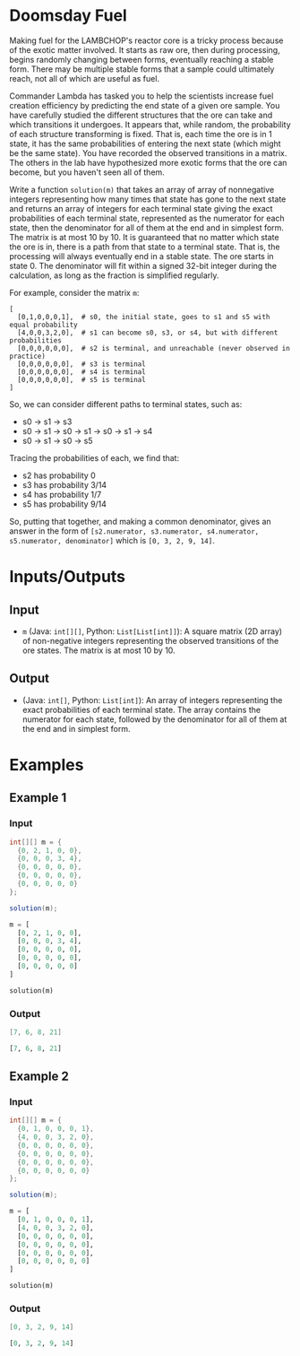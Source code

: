 # Doomsday Fuel

Making fuel for the LAMBCHOP's reactor core is a tricky process because of the exotic matter involved. It starts as raw ore, then during processing, begins randomly changing between forms, eventually reaching a stable form. There may be multiple stable forms that a sample could ultimately reach, not all of which are useful as fuel. 

Commander Lambda has tasked you to help the scientists increase fuel creation efficiency by predicting the end state of a given ore sample. You have carefully studied the different structures that the ore can take and which transitions it undergoes. It appears that, while random, the probability of each structure transforming is fixed. That is, each time the ore is in 1 state, it has the same probabilities of entering the next state (which might be the same state). You have recorded the observed transitions in a matrix. The others in the lab have hypothesized more exotic forms that the ore can become, but you haven't seen all of them.

Write a function `solution(m)` that takes an array of array of nonnegative integers representing how many times that state has gone to the next state and returns an array of integers for each terminal state giving the exact probabilities of each terminal state, represented as the numerator for each state, then the denominator for all of them at the end and in simplest form. The matrix is at most 10 by 10. It is guaranteed that no matter which state the ore is in, there is a path from that state to a terminal state. That is, the processing will always eventually end in a stable state. The ore starts in state 0. The denominator will fit within a signed 32-bit integer during the calculation, as long as the fraction is simplified regularly. 

For example, consider the matrix `m`:

```
[
  [0,1,0,0,0,1],  # s0, the initial state, goes to s1 and s5 with equal probability
  [4,0,0,3,2,0],  # s1 can become s0, s3, or s4, but with different probabilities
  [0,0,0,0,0,0],  # s2 is terminal, and unreachable (never observed in practice)
  [0,0,0,0,0,0],  # s3 is terminal
  [0,0,0,0,0,0],  # s4 is terminal
  [0,0,0,0,0,0],  # s5 is terminal
]
```

So, we can consider different paths to terminal states, such as:
- s0 -> s1 -> s3
- s0 -> s1 -> s0 -> s1 -> s0 -> s1 -> s4
- s0 -> s1 -> s0 -> s5

Tracing the probabilities of each, we find that:
- s2 has probability 0
- s3 has probability 3/14
- s4 has probability 1/7
- s5 has probability 9/14

So, putting that together, and making a common denominator, gives an answer in the form of `[s2.numerator, s3.numerator, s4.numerator, s5.numerator, denominator]` which is `[0, 3, 2, 9, 14]`.

# Inputs/Outputs

## Input

- `m` (Java: `int[][]`, Python: `List[List[int]]`): A square matrix (2D array) of non-negative integers representing the observed transitions of the ore states. The matrix is at most 10 by 10.

## Output



- (Java: `int[]`, Python: `List[int]`): An array of integers representing the exact probabilities of each terminal state. The array contains the numerator for each state, followed by the denominator for all of them at the end and in simplest form.

# Examples

## Example 1

### Input

```java
int[][] m = {
  {0, 2, 1, 0, 0},
  {0, 0, 0, 3, 4},
  {0, 0, 0, 0, 0},
  {0, 0, 0, 0, 0},
  {0, 0, 0, 0, 0}
};

solution(m);
```

```python
m = [
  [0, 2, 1, 0, 0],
  [0, 0, 0, 3, 4],
  [0, 0, 0, 0, 0],
  [0, 0, 0, 0, 0],
  [0, 0, 0, 0, 0]
]

solution(m)
```

### Output

```java
[7, 6, 8, 21]
```

```python
[7, 6, 8, 21]
```

## Example 2

### Input

```java
int[][] m = {
  {0, 1, 0, 0, 0, 1},
  {4, 0, 0, 3, 2, 0},
  {0, 0, 0, 0, 0, 0},
  {0, 0, 0, 0, 0, 0},
  {0, 0, 0, 0, 0, 0},
  {0, 0, 0, 0, 0, 0}
};

solution(m);
```

```python
m = [
  [0, 1, 0, 0, 0, 1],
  [4, 0, 0, 3, 2, 0],
  [0, 0, 0, 0, 0, 0],
  [0, 0, 0, 0, 0, 0],
  [0, 0, 0, 0, 0, 0],
  [0, 0, 0, 0, 0, 0]
]

solution(m)
```

### Output

```java
[0, 3, 2, 9, 14]
```

```python
[0, 3, 2, 9, 14]
```